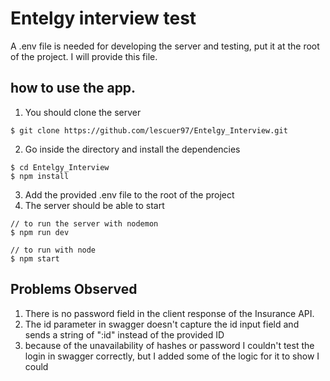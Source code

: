 # Entelgy interview test

A .env file is needed for developing the server and testing, put it at the root of the project.
I will provide this file.

## how to use the app.

1. You should clone the server

```
$ git clone https://github.com/lescuer97/Entelgy_Interview.git

```

2. Go inside the directory and install the dependencies

```
$ cd Entelgy_Interview
$ npm install

```

3. Add the provided .env file to the root of the project
4. The server should be able to start

```
// to run the server with nodemon
$ npm run dev

// to run with node
$ npm start

```

## Problems Observed

1. There is no password field in the client response of the Insurance API.
2. The id parameter in swagger doesn't capture the id input field and sends a string of ":id" instead of the provided ID
3. because of the unavailability of hashes or password I couldn't test the login in swagger correctly, but I added some of the logic for it to show I could
